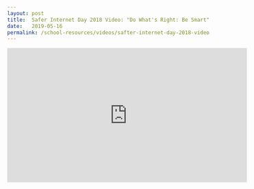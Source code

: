 ```yaml
---
layout: post
title:  Safer Internet Day 2018 Video: "Do What's Right: Be Smart"
date:   2019-05-16
permalink: /school-resources/videos/safter-internet-day-2018-video
---
```


<iframe width="560" height="315" src="https://www.youtube.com/embed/F8M-v0G23fw" frameborder="0" allow="accelerometer; autoplay; encrypted-media; gyroscope; picture-in-picture" allowfullscreen></iframe>